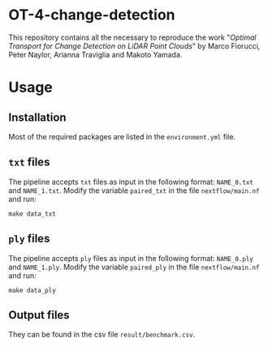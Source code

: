# OT-4-change-detection

This repository contains all the necessary to reproduce the work "*Optimal Transport for Change Detection on LiDAR Point Clouds*" by Marco Fiorucci, Peter Naylor, Arianna Traviglia and Makoto Yamada. 
<!-- You can find the paper [here](not working) (UNPUBLISHED). -->

# Usage

## Installation
Most of the required packages are listed in the `environment.yml` file.

## `txt` files

The pipeline accepts `txt` files as input in the following format: `NAME_0.txt` and `NAME_1.txt`.
Modify the variable `paired_txt` in the file `nextflow/main.nf` and run:

``` make data_txt ```

## `ply` files

The pipeline accepts `ply` files as input in the following format: `NAME_0.ply` and `NAME_1.ply`.
Modify the variable `paired_ply` in the file `nextflow/main.nf` and run:

``` make data_ply ```

## Output files

They can be found in the csv file `result/benchmark.csv`.

